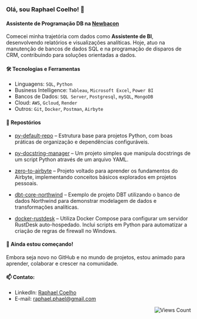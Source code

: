 
### Olá, sou Raphael Coelho! 👋

#### Assistente de Programação DB na [Newbacon](https://www.newbacon.com/)

Comecei minha trajetória com dados como **Assistente de BI**, desenvolvendo relatórios e visualizações analíticas. Hoje, atuo na manutenção de bancos de dados SQL e na programação de disparos de CRM, contribuindo para soluções orientadas a dados.

#### 🛠 **Tecnologias e Ferramentas**  

- Linguagens: `SQL`, `Python`  
- Business Intelligence: `Tableau`, `Microsoft Excel`, `Power BI`
- Bancos de Dados: `SQL Server`, `Postgresql`, `mySQL`, `MongoDB`
- Cloud: `AWS`, `Gcloud`, `Render`
- Outros: `Git`, `Docker`, `Postman`, `Airbyte`

#### 🔧 **Repostórios**  

- [py-default-repo](https://github.com/pagueru/py-default-repo) – Estrutura base para projetos Python, com boas práticas de organização e dependências configuráveis.

- [py-docstring-manager](https://github.com/pagueru/py-docstring-manager) – Um projeto simples que manipula docstrings de um script Python através de um arquivo YAML.

- [zero-to-airbyte](https://github.com/pagueru/zero-to-airbyte) – Projeto voltado para aprender os fundamentos do Airbyte, implementando conceitos básicos explorados em projetos pessoais.

- [dbt-core-northwind](https://github.com/pagueru/dbt-core-northwind) – Exemplo de projeto DBT utilizando o banco de dados Northwind para demonstrar modelagem de dados e transformações analíticas.

- [docker-rustdesk](https://github.com/pagueru/docker-rustdesk) – Utiliza Docker Compose para configurar um servidor RustDesk auto-hospedado. Inclui scripts em Python para automatizar a criação de regras de firewall no Windows.

#### 🌱 **Ainda estou começando!**  

Embora seja novo no GitHub e no mundo de projetos, estou animado para aprender, colaborar e crescer na comunidade.

#### 📫 **Contato:**  

- LinkedIn: [Raphael Coelho](https://www.linkedin.com/in/raphaelhvcoelho/)
- E-mail: [raphael.phael@gmail.com](mailto:raphael.phael@gmail.com)

<img src="https://komarev.com/ghpvc/?username=pagueru&base=12&color=313131&label=views" alt="Views Count" align="right">
